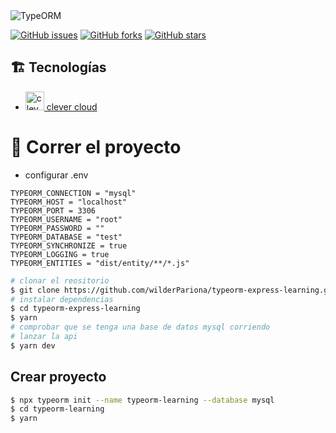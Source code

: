 <img align="center" src="https://camo.githubusercontent.com/627e61fb8879701d69b4dbb337c7d59bf5444a37893319702f3533f3c42860e7/68747470733a2f2f692e6962622e636f2f746271586d39512f6865616465722d74732d626f696c6572706c6174652d342e706e67" alt="TypeORM">

[![GitHub issues](https://img.shields.io/github/issues/wilderPariona/typeorm-express-learning)](https://github.com/wilderPariona/typeorm-express-learning/issues)
[![GitHub forks](https://img.shields.io/github/forks/wilderPariona/typeorm-express-learning)](https://github.com/wilderPariona/typeorm-express-learning/network)
[![GitHub stars](https://img.shields.io/github/stars/wilderPariona/typeorm-express-learning)](https://github.com/wilderPariona/typeorm-express-learning/stargazers)

## 🏗️ Tecnologías

- <a href="https://www.youtube.com/watch?v=AO4rygo86Tw" target="_blank" rel="noopener noreferrer"> <img src="https://media-exp1.licdn.com/dms/image/C4E0BAQHi1ExONH-GDQ/company-logo_200_200/0/1567174028404?e=2159024400&v=beta&t=FhEs5dqdPUJ17WR0UT4y6IjIuCrlXaxmCD6zdzfgSwI" alt="clever cloud" width="30" height="30"> clever cloud </a>

# 🚀 Correr el proyecto

- configurar .env

```.env
TYPEORM_CONNECTION = "mysql"
TYPEORM_HOST = "localhost"
TYPEORM_PORT = 3306
TYPEORM_USERNAME = "root"
TYPEORM_PASSWORD = ""
TYPEORM_DATABASE = "test"
TYPEORM_SYNCHRONIZE = true
TYPEORM_LOGGING = true
TYPEORM_ENTITIES = "dist/entity/**/*.js"
```

```sh
# clonar el reositorio
$ git clone https://github.com/wilderPariona/typeorm-express-learning.git
# instalar dependencias
$ cd typeorm-express-learning
$ yarn
# comprobar que se tenga una base de datos mysql corriendo
# lanzar la api
$ yarn dev
```

## Crear proyecto

```sh
$ npx typeorm init --name typeorm-learning --database mysql
$ cd typeorm-learning
$ yarn
```
